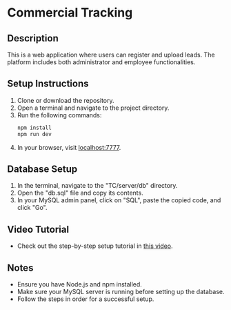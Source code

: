 # Commercial Tracking

## Description
This is a web application where users can register and upload leads. The platform includes both administrator and employee functionalities.

## Setup Instructions

1. Clone or download the repository.
2. Open a terminal and navigate to the project directory.
3. Run the following commands:
    ```bash
    npm install
    npm run dev
    ```
4. In your browser, visit [localhost:7777](http://localhost:7777).

## Database Setup

1. In the terminal, navigate to the "TC/server/db" directory.
2. Open the "db.sql" file and copy its contents.
3. In your MySQL admin panel, click on "SQL", paste the copied code, and click "Go".

## Video Tutorial

- Check out the step-by-step setup tutorial in [this video](video_link).

## Notes
- Ensure you have Node.js and npm installed.
- Make sure your MySQL server is running before setting up the database.
- Follow the steps in order for a successful setup.
